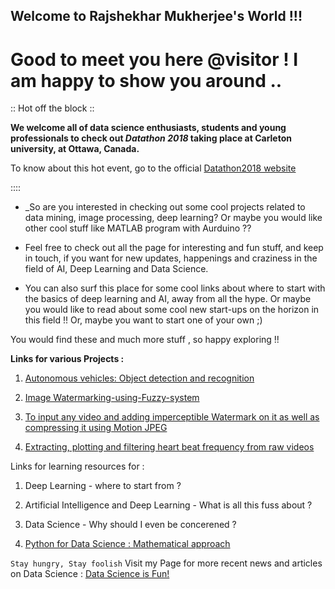 ## Welcome to Rajshekhar Mukherjee's World !!! ##

# Good to meet you here @visitor ! I am happy to show you around .. #

:: Hot off the block ::

**We welcome all of data science enthusiasts, students and young professionals to check out _Datathon 2018_ taking place at Carleton university, at Ottawa, Canada.**

To know about this hot event, go to the official [Datathon2018 website](https://datathon2018.weebly.com)

:::: 

- _So are you interested in checking out some cool projects related to data mining, image processing, deep learning? 
Or maybe you would like other cool stuff like MATLAB program with Aurduino ?? 

- Feel free to check out all the page for interesting and fun stuff, and keep in touch, if you want for new updates,
happenings and craziness in the field of AI, Deep Learning and Data Science.

- You can also surf this place for some cool links about where to start with the basics of deep learning and AI, 
away from all the hype.
Or maybe you would like to read about some cool new start-ups on the horizon in this field !! 
Or, maybe you want to start one of your own ;)

You would find these and much more stuff , so happy exploring !! 


**Links for various Projects :**

1. [Autonomous vehicles: Object detection and recognition](https://github.com/rajshekharM/vehicle-classifier-and-pedestrian-tracker)

2. [Image Watermarking-using-Fuzzy-system](https://github.com/rajshekharM/Watermarking-using-Fuzzy-system)

3. [To input any video and adding imperceptible Watermark on it as well as compressing it 
using Motion JPEG](https://github.com/rajshekharM/Watermark-and-motion-jpeg-compressed-video-processing)

4. [Extracting, plotting and filtering heart beat frequency from raw videos](https://github.com/rajshekharM/Heart-beat-frequency-extracted-from-videos-)

Links for learning resources for :

1. Deep Learning - where to start from ?

2. Artificial Intelligence and Deep Learning - What is all this fuss about ?

3. Data Science - Why should I even be concerened ?

4. [Python for Data Science : Mathematical approach](https://github.com/rajshekharM/Python-for-Probability-Statistics-and-Machine-Learning)


`Stay hungry, Stay foolish`
Visit my Page for more recent news and articles on Data Science :
[Data Science is Fun!](https://www.facebook.com/datascienceisfun)
